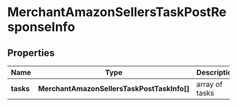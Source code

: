 # MerchantAmazonSellersTaskPostResponseInfo

## Properties

| Name | Type | Description | Notes |
|------------ | ------------- | ------------- | -------------|
**tasks** | **MerchantAmazonSellersTaskPostTaskInfo[]** | array of tasks |[optional]|